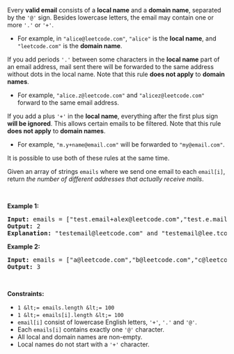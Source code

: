 Every __valid email__ consists of a __local name__ and a __domain name__, separated by the `` '@' `` sign. Besides lowercase letters, the email may contain one or more `` '.' `` or `` '+' ``.

*   For example, in `` "alice@leetcode.com" ``, `` "alice" `` is the __local name__, and `` "leetcode.com" `` is the __domain name__.

If you add periods `` '.' `` between some characters in the __local name__ part of an email address, mail sent there will be forwarded to the same address without dots in the local name. Note that this rule __does not apply__ to __domain names__.

*   For example, `` "alice.z@leetcode.com" `` and `` "alicez@leetcode.com" `` forward to the same email address.

If you add a plus `` '+' `` in the __local name__, everything after the first plus sign __will be ignored__. This allows certain emails to be filtered. Note that this rule __does not apply__ to __domain names__.

*   For example, `` "m.y+name@email.com" `` will be forwarded to `` "my@email.com" ``.

It is possible to use both of these rules at the same time.

Given an array of strings `` emails `` where we send one email to each `` email[i] ``, return _the number of different addresses that actually receive mails_.

&nbsp;

__Example 1:__

<pre>
<strong>Input:</strong> emails = ["test.email+alex@leetcode.com","test.e.mail+bob.cathy@leetcode.com","testemail+david@lee.tcode.com"]
<strong>Output:</strong> 2
<strong>Explanation:</strong> "testemail@leetcode.com" and "testemail@lee.tcode.com" actually receive mails.
</pre>

__Example 2:__

<pre>
<strong>Input:</strong> emails = ["a@leetcode.com","b@leetcode.com","c@leetcode.com"]
<strong>Output:</strong> 3
</pre>

&nbsp;

__Constraints:__

*   `` 1 &lt;= emails.length &lt;= 100 ``
*   `` 1 &lt;= emails[i].length &lt;= 100 ``
*   `` email[i] `` consist of lowercase English letters, `` '+' ``, `` '.' `` and `` '@' ``.
*   Each `` emails[i] `` contains exactly one `` '@' `` character.
*   All local and domain names are non-empty.
*   Local names do not start with a `` '+' `` character.